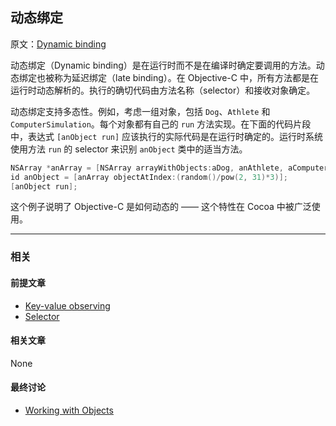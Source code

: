 ## 动态绑定

原文：[Dynamic binding](https://developer.apple.com/library/archive/documentation/General/Conceptual/DevPedia-CocoaCore/DynamicBinding.html#//apple_ref/doc/uid/TP40008195-CH15-SW1)

动态绑定（Dynamic binding）是在运行时而不是在编译时确定要调用的方法。动态绑定也被称为延迟绑定（late binding）。在 Objective-C 中，所有方法都是在运行时动态解析的。执行的确切代码由方法名称（selector）和接收对象确定。

动态绑定支持多态性。例如，考虑一组对象，包括 `Dog`、`Athlete` 和 `ComputerSimulation`。每个对象都有自己的 `run` 方法实现。在下面的代码片段中，表达式 `[anObject run]` 应该执行的实际代码是在运行时确定的。运行时系统使用方法 `run` 的 selector 来识别 `anObject` 类中的适当方法。

```objectivec
NSArray *anArray = [NSArray arrayWithObjects:aDog, anAthlete, aComputerSimulation, nil];
id anObject = [anArray objectAtIndex:(random()/pow(2, 31)*3)];
[anObject run];
```

这个例子说明了 Objective-C 是如何动态的 —— 这个特性在 Cocoa 中被广泛使用。

---

### 相关

#### 前提文章

* [Key-value observing](https://developer.apple.com/library/archive/documentation/General/Conceptual/DevPedia-CocoaCore/KVO.html#//apple_ref/doc/uid/TP40008195-CH16-SW1)
* [Selector](https://developer.apple.com/library/archive/documentation/General/Conceptual/DevPedia-CocoaCore/Selector.html#//apple_ref/doc/uid/TP40008195-CH48-SW1)

#### 相关文章

None

#### 最终讨论

* [Working with Objects](https://developer.apple.com/library/archive/documentation/Cocoa/Conceptual/ProgrammingWithObjectiveC/WorkingwithObjects/WorkingwithObjects.html#//apple_ref/doc/uid/TP40011210-CH4)

